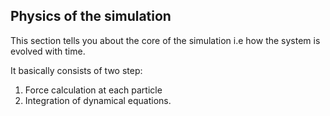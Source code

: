 ## Physics of the simulation
This section tells you about the core of the simulation i.e how the system is evolved with time.

It basically consists of two step:

1. Force calculation at each particle
2. Integration of dynamical equations.